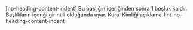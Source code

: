 [no-heading-content-indent] Bu başlığın içeriğinden sonra 1 boşluk kaldır. Başlıkların içeriği girintili olduğunda uyar.
Kural Kimliği
açıklama-lint-no-heading-content-indent
